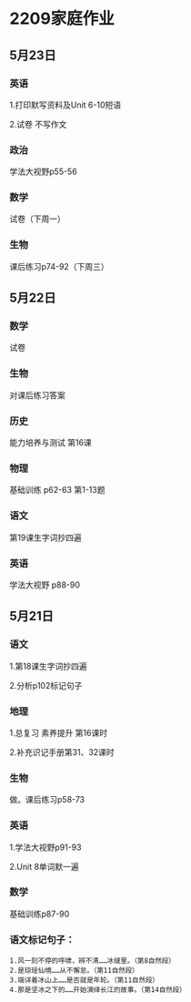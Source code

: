 # 2209家庭作业

## 5月23日
### 英语
1.打印默写资料及Unit 6-10短语

2.试卷 不写作文
### 政治
学法大视野p55-56
### 数学
试卷（下周一）
### 生物
课后练习p74-92（下周三）
## 5月22日
### 数学
试卷
### 生物
对课后练习答案
### 历史
能力培养与测试 第16课
### 物理
基础训练 p62-63 第1-13题
### 语文
第19课生字词抄四遍
### 英语
学法大视野 p88-90

## 5月21日
### 语文
1.第18课生字词抄四遍

2.分析p102标记句子
### 地理
1.总复习 素养提升 第16课时

2.补充识记手册第31、32课时
### 生物
做。课后练习p58-73
### 英语
1.学法大视野p91-93

2.Unit 8单词默一遍
### 数学
基础训练p87-90
### 语文标记句子：
```
1.风一刻不停的呼啸，辨不清……冰缝里。（第8自然段）
2.是琼瑶仙境……从不懈怠。（第11自然段）
3.端详着冰山上……是否就是年轮。（第11自然段）
4.那是坚冰之下的……开始演绎长江的故事。（第14自然段）
```